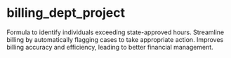 # billing_dept_project
Formula to identify individuals exceeding state-approved hours. Streamline billing by automatically flagging cases to take appropriate action. Improves billing accuracy and efficiency, leading to better financial management.

